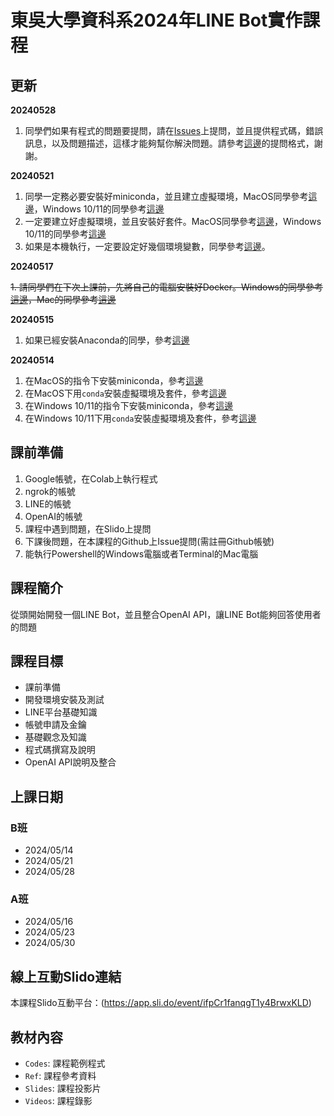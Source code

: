 # 東吳大學資科系2024年LINE Bot實作課程

## 更新
**20240528**
1. 同學們如果有程式的問題要提問，請在[Issues](https://github.com/joshhu/sculinebot2024/issues)上提問，並且提供程式碼，錯誤訊息，以及問題描述，這樣才能夠幫你解決問題。請參考[這邊](https://github.com/joshhu/sculinebot2024/issues/10)的提問格式，謝謝。

**20240521**
1. 同學一定務必要安裝好miniconda，並且建立虛擬環境，MacOS同學參考[這邊](https://github.com/joshhu/sculinebot2024/issues/1)，Windows 10/11的同學參考[這邊](https://github.com/joshhu/sculinebot2024/issues/3)
2. 一定要建立好虛擬環境，並且安裝好套件。MacOS同學參考[這邊](https://github.com/joshhu/sculinebot2024/issues/2)，Windows 10/11的同學參考[這邊](https://github.com/joshhu/sculinebot2024/issues/4)
3. 如果是本機執行，一定要設定好幾個環境變數，同學參考[這邊](https://github.com/joshhu/sculinebot2024/issues/8)。

**20240517**

~~1. 請同學們在下次上課前，先將自己的電腦安裝好Docker。Windows的同學參考[這邊](https://github.com/joshhu/sculinebot2024/issues/6)，Mac的同學參考[這邊](https://github.com/joshhu/sculinebot2024/issues/7)~~

**20240515**
1. 如果已經安裝Anaconda的同學，參考[這邊](https://github.com/joshhu/sculinebot2024/issues/5)

**20240514**
1. 在MacOS的指令下安裝miniconda，參考[這邊](https://github.com/joshhu/sculinebot2024/issues/1)
2. 在MacOS下用`conda`安裝虛擬環境及套件，參考[這邊](https://github.com/joshhu/sculinebot2024/issues/2)
3. 在Windows 10/11的指令下安裝miniconda，參考[這邊](https://github.com/joshhu/sculinebot2024/issues/3)
4. 在Windows 10/11下用`conda`安裝虛擬環境及套件，參考[這邊](https://github.com/joshhu/sculinebot2024/issues/4)

## 課前準備
1. Google帳號，在Colab上執行程式
2. ngrok的帳號
3. LINE的帳號
4. OpenAI的帳號
5. 課程中遇到問題，在Slido上提問
6. 下課後問題，在本課程的Github上Issue提問(需註冊Github帳號)
7. 能執行Powershell的Windows電腦或者Terminal的Mac電腦

## 課程簡介
從頭開始開發一個LINE Bot，並且整合OpenAI API，讓LINE Bot能夠回答使用者的問題

## 課程目標
- 課前準備
- 開發環境安裝及測試
- LINE平台基礎知識
- 帳號申請及金鑰
- 基礎觀念及知識
- 程式碼撰寫及說明
- OpenAI API說明及整合

## 上課日期
### B班
- 2024/05/14
- 2024/05/21
- 2024/05/28

### A班
- 2024/05/16
- 2024/05/23 
- 2024/05/30

## 線上互動Slido連結
 本課程Slido互動平台：(https://app.sli.do/event/ifpCr1fanqgT1y4BrwxKLD)
 
## 教材內容
- `Codes`: 課程範例程式
- `Ref`: 課程參考資料
- `Slides`: 課程投影片
- `Videos`: 課程錄影
